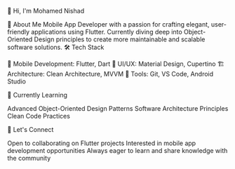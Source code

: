 👋 Hi, I'm Mohamed Nishad

💫 About Me
Mobile App Developer with a passion for crafting elegant, user-friendly applications using Flutter. Currently diving deep into Object-Oriented Design principles to create more maintainable and scalable software solutions.
🛠️ Tech Stack

📱 Mobile Development: Flutter, Dart
🎨 UI/UX: Material Design, Cupertino
🏗️ Architecture: Clean Architecture, MVVM
🔧 Tools: Git, VS Code, Android Studio

🌱 Currently Learning

Advanced Object-Oriented Design Patterns
Software Architecture Principles
Clean Code Practices


🤝 Let's Connect

Open to collaborating on Flutter projects
Interested in mobile app development opportunities
Always eager to learn and share knowledge with the community
